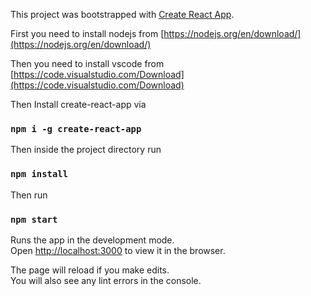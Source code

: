 This project was bootstrapped with [Create React App](https://github.com/facebook/create-react-app).

First you need to install nodejs from  [https://nodejs.org/en/download/](https://nodejs.org/en/download/)

Then you need to install vscode from  [https://code.visualstudio.com/Download](https://code.visualstudio.com/Download)

Then Install create-react-app via

### `npm i -g create-react-app`

Then inside the project directory run 

### `npm install`

Then run 

### `npm start`

Runs the app in the development mode.<br>
Open [http://localhost:3000](http://localhost:3000) to view it in the browser.

The page will reload if you make edits.<br>
You will also see any lint errors in the console.

